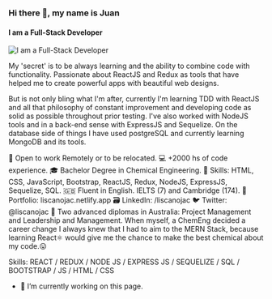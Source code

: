 ### Hi there 👋, my name is Juan
#### I am a Full-Stack Developer
![I am a Full-Stack Developer](https://document-export.canva.com/JcAks/DAExcOJcAks/91/thumbnail/0001.png?X-Amz-Algorithm=AWS4-HMAC-SHA256&X-Amz-Credential=AKIAQYCGKMUHWDTJW6UD%2F20211202%2Fus-east-1%2Fs3%2Faws4_request&X-Amz-Date=20211202T072804Z&X-Amz-Expires=69670&X-Amz-Signature=3969ab294aa28031c47698d55ed541f2f96a0afb326f488b192ba6f1f29c33ac&X-Amz-SignedHeaders=host&response-expires=Fri%2C%2003%20Dec%202021%2002%3A49%3A14%20GMT)

My 'secret' is to be always learning and the ability to combine code with functionality. Passionate about ReactJS and Redux as tools that have helped me to create powerful apps with beautiful web designs.

But is not only bling what I'm after, currently I'm learning TDD with ReactJS and all that philosophy of constant improvement and developing code as solid as possible throughout prior testing. I've also worked with NodeJS tools and in a back-end sense with ExpressJS and Sequelize. On the database side of things I have used postgreSQL and currently learning MongoDB and its tools.

:electric_plug: Open to work Remotely or to be relocated.
:computer: +2000 hs of code experience.
:mortar_board: Bachelor Degree in Chemical Engineering.
:muscle: Skills: HTML, CSS, JavaScript, Bootstrap, ReactJS, Redux, NodeJS, ExpressJS, Sequelize, SQL.
:gb: Fluent in English. IELTS (7) and Cambridge (174).
:briefcase: Portfolio: liscanojac.netlify.app
:card_file_box: LinkedIn: /liscanojac
:bird: Twitter: @liscanojac
:koala: Two advanced diplomas in Australia: Project Management and Leadership and Management.
When myself, a ChemEng decided a career change I always knew that I had to aim to the MERN Stack, because learning React:atom_symbol: would give me the chance to make the best chemical about my code.:stuck_out_tongue:

Skills: REACT / REDUX / NODE JS / EXPRESS JS / SEQUELIZE / SQL / BOOTSTRAP / JS / HTML / CSS

- 🔭 I’m currently working on this page. 





